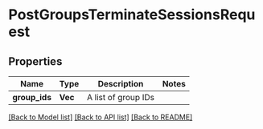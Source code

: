 # PostGroupsTerminateSessionsRequest

## Properties

Name | Type | Description | Notes
------------ | ------------- | ------------- | -------------
**group_ids** | **Vec<String>** | A list of group IDs | 

[[Back to Model list]](../README.md#documentation-for-models) [[Back to API list]](../README.md#documentation-for-api-endpoints) [[Back to README]](../README.md)


